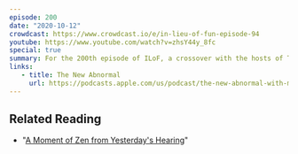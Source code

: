 ```yaml
---
episode: 200
date: "2020-10-12"
crowdcast: https://www.crowdcast.io/e/in-lieu-of-fun-episode-94
youtube: https://www.youtube.com/watch?v=zhsY44y_8fc
special: true
summary: For the 200th episode of ILoF, a crossover with the hosts of The New Abnormal
links:
   - title: The New Abnormal
     url: https://podcasts.apple.com/us/podcast/the-new-abnormal-with-molly-jong-fast-rick-wilson/id1508202790
---
```


## Related Reading

- "[A Moment of Zen from Yesterday's Hearing](https://www.lawfareblog.com/moment-zen-yesterdays-hearing)"
